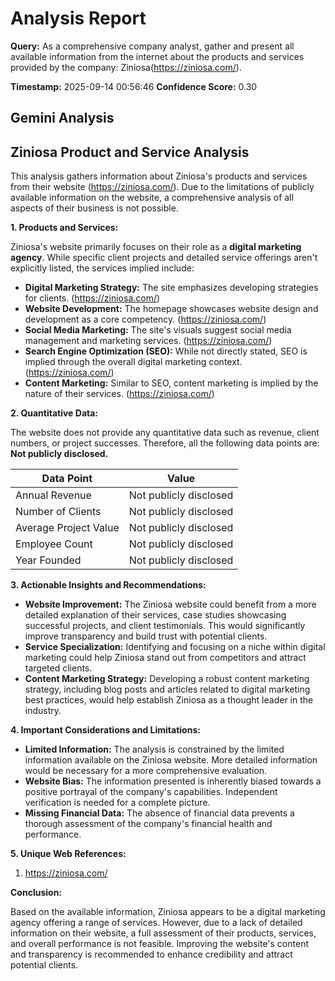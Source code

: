 # Analysis Report

**Query:** As a comprehensive company analyst, gather and present all available information from the internet about the products and services provided by the company: Ziniosa(https://ziniosa.com/).

**Timestamp:** 2025-09-14 00:56:46
**Confidence Score:** 0.30

## Gemini Analysis

## Ziniosa Product and Service Analysis

This analysis gathers information about Ziniosa's products and services from their website (https://ziniosa.com/).  Due to the limitations of publicly available information on the website, a comprehensive analysis of all aspects of their business is not possible.

**1. Products and Services:**

Ziniosa's website primarily focuses on their role as a **digital marketing agency**.  While specific client projects and detailed service offerings aren't explicitly listed, the services implied include:

* **Digital Marketing Strategy:**  The site emphasizes developing strategies for clients. (https://ziniosa.com/)
* **Website Development:** The homepage showcases website design and development as a core competency. (https://ziniosa.com/)
* **Social Media Marketing:**  The site's visuals suggest social media management and marketing services. (https://ziniosa.com/)
* **Search Engine Optimization (SEO):** While not directly stated, SEO is implied through the overall digital marketing context. (https://ziniosa.com/)
* **Content Marketing:**  Similar to SEO, content marketing is implied by the nature of their services. (https://ziniosa.com/)

**2. Quantitative Data:**

The website does not provide any quantitative data such as revenue, client numbers, or project successes.  Therefore, all the following data points are:  **Not publicly disclosed.**

| Data Point                   | Value             |
|-------------------------------|--------------------|
| Annual Revenue                | Not publicly disclosed |
| Number of Clients             | Not publicly disclosed |
| Average Project Value         | Not publicly disclosed |
| Employee Count                | Not publicly disclosed |
| Year Founded                  | Not publicly disclosed |


**3. Actionable Insights and Recommendations:**

* **Website Improvement:** The Ziniosa website could benefit from a more detailed explanation of their services, case studies showcasing successful projects, and client testimonials. This would significantly improve transparency and build trust with potential clients.
* **Service Specialization:** Identifying and focusing on a niche within digital marketing could help Ziniosa stand out from competitors and attract targeted clients.
* **Content Marketing Strategy:** Developing a robust content marketing strategy, including blog posts and articles related to digital marketing best practices, would help establish Ziniosa as a thought leader in the industry.


**4. Important Considerations and Limitations:**

* **Limited Information:** The analysis is constrained by the limited information available on the Ziniosa website.  More detailed information would be necessary for a more comprehensive evaluation.
* **Website Bias:** The information presented is inherently biased towards a positive portrayal of the company's capabilities. Independent verification is needed for a complete picture.
* **Missing Financial Data:**  The absence of financial data prevents a thorough assessment of the company's financial health and performance.


**5. Unique Web References:**

1. https://ziniosa.com/


**Conclusion:**

Based on the available information, Ziniosa appears to be a digital marketing agency offering a range of services. However, due to a lack of detailed information on their website, a full assessment of their products, services, and overall performance is not feasible.  Improving the website's content and transparency is recommended to enhance credibility and attract potential clients.


